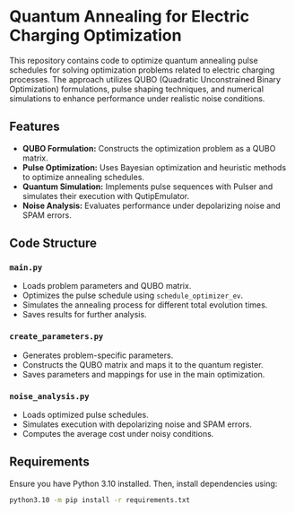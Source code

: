 # Quantum Annealing for Electric Charging Optimization

This repository contains code to optimize quantum annealing pulse schedules for solving optimization problems related to electric charging processes. The approach utilizes QUBO (Quadratic Unconstrained Binary Optimization) formulations, pulse shaping techniques, and numerical simulations to enhance performance under realistic noise conditions.

## Features

- **QUBO Formulation:** Constructs the optimization problem as a QUBO matrix.
- **Pulse Optimization:** Uses Bayesian optimization and heuristic methods to optimize annealing schedules.
- **Quantum Simulation:** Implements pulse sequences with Pulser and simulates their execution with QutipEmulator.
- **Noise Analysis:** Evaluates performance under depolarizing noise and SPAM errors.

## Code Structure

### `main.py`
- Loads problem parameters and QUBO matrix.
- Optimizes the pulse schedule using `schedule_optimizer_ev`.
- Simulates the annealing process for different total evolution times.
- Saves results for further analysis.

### `create_parameters.py`
- Generates problem-specific parameters.
- Constructs the QUBO matrix and maps it to the quantum register.
- Saves parameters and mappings for use in the main optimization.

### `noise_analysis.py`
- Loads optimized pulse schedules.
- Simulates execution with depolarizing noise and SPAM errors.
- Computes the average cost under noisy conditions.

## Requirements

Ensure you have Python 3.10 installed. Then, install dependencies using:

```bash
python3.10 -m pip install -r requirements.txt
